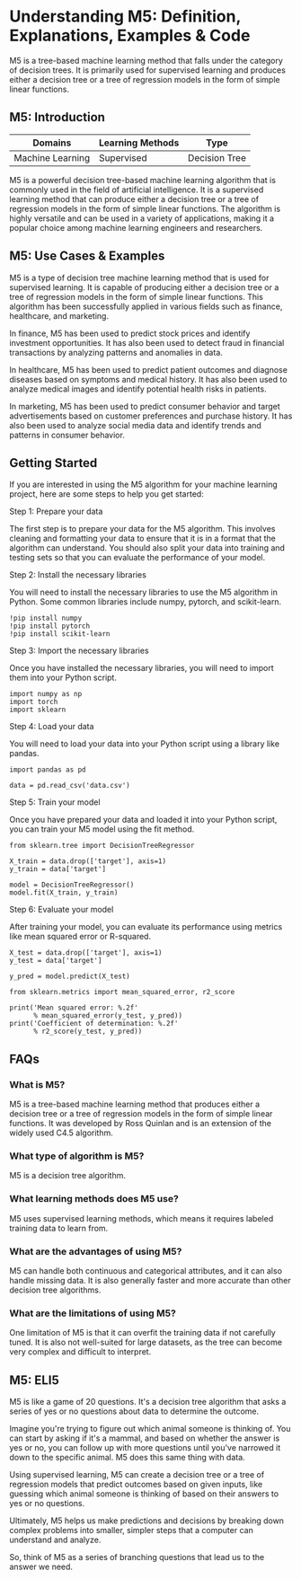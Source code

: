 # Understanding M5: Definition, Explanations, Examples & Code

M5 is a tree-based machine learning method that falls under the category of
decision trees. It is primarily used for supervised learning and produces
either a decision tree or a tree of regression models in the form of simple
linear functions.

## M5: Introduction

Domains | Learning Methods | Type  
---|---|---  
Machine Learning | Supervised | Decision Tree  
  
M5 is a powerful decision tree-based machine learning algorithm that is
commonly used in the field of artificial intelligence. It is a supervised
learning method that can produce either a decision tree or a tree of
regression models in the form of simple linear functions. The algorithm is
highly versatile and can be used in a variety of applications, making it a
popular choice among machine learning engineers and researchers.

## M5: Use Cases & Examples

M5 is a type of decision tree machine learning method that is used for
supervised learning. It is capable of producing either a decision tree or a
tree of regression models in the form of simple linear functions. This
algorithm has been successfully applied in various fields such as finance,
healthcare, and marketing.

In finance, M5 has been used to predict stock prices and identify investment
opportunities. It has also been used to detect fraud in financial transactions
by analyzing patterns and anomalies in data.

In healthcare, M5 has been used to predict patient outcomes and diagnose
diseases based on symptoms and medical history. It has also been used to
analyze medical images and identify potential health risks in patients.

In marketing, M5 has been used to predict consumer behavior and target
advertisements based on customer preferences and purchase history. It has also
been used to analyze social media data and identify trends and patterns in
consumer behavior.

## Getting Started

If you are interested in using the M5 algorithm for your machine learning
project, here are some steps to help you get started:

Step 1: Prepare your data

The first step is to prepare your data for the M5 algorithm. This involves
cleaning and formatting your data to ensure that it is in a format that the
algorithm can understand. You should also split your data into training and
testing sets so that you can evaluate the performance of your model.

Step 2: Install the necessary libraries

You will need to install the necessary libraries to use the M5 algorithm in
Python. Some common libraries include numpy, pytorch, and scikit-learn.

    
    
    !pip install numpy
    !pip install pytorch
    !pip install scikit-learn
    

Step 3: Import the necessary libraries

Once you have installed the necessary libraries, you will need to import them
into your Python script.

    
    
    import numpy as np
    import torch
    import sklearn
    

Step 4: Load your data

You will need to load your data into your Python script using a library like
pandas.

    
    
    import pandas as pd
    
    data = pd.read_csv('data.csv')
    

Step 5: Train your model

Once you have prepared your data and loaded it into your Python script, you
can train your M5 model using the fit method.

    
    
    from sklearn.tree import DecisionTreeRegressor
    
    X_train = data.drop(['target'], axis=1)
    y_train = data['target']
    
    model = DecisionTreeRegressor()
    model.fit(X_train, y_train)
    

Step 6: Evaluate your model

After training your model, you can evaluate its performance using metrics like
mean squared error or R-squared.

    
    
    X_test = data.drop(['target'], axis=1)
    y_test = data['target']
    
    y_pred = model.predict(X_test)
    
    from sklearn.metrics import mean_squared_error, r2_score
    
    print('Mean squared error: %.2f'
          % mean_squared_error(y_test, y_pred))
    print('Coefficient of determination: %.2f'
          % r2_score(y_test, y_pred))
    

## FAQs

### What is M5?

M5 is a tree-based machine learning method that produces either a decision
tree or a tree of regression models in the form of simple linear functions. It
was developed by Ross Quinlan and is an extension of the widely used C4.5
algorithm.

### What type of algorithm is M5?

M5 is a decision tree algorithm.

### What learning methods does M5 use?

M5 uses supervised learning methods, which means it requires labeled training
data to learn from.

### What are the advantages of using M5?

M5 can handle both continuous and categorical attributes, and it can also
handle missing data. It is also generally faster and more accurate than other
decision tree algorithms.

### What are the limitations of using M5?

One limitation of M5 is that it can overfit the training data if not carefully
tuned. It is also not well-suited for large datasets, as the tree can become
very complex and difficult to interpret.

## M5: ELI5

M5 is like a game of 20 questions. It's a decision tree algorithm that asks a
series of yes or no questions about data to determine the outcome.

Imagine you're trying to figure out which animal someone is thinking of. You
can start by asking if it's a mammal, and based on whether the answer is yes
or no, you can follow up with more questions until you've narrowed it down to
the specific animal. M5 does this same thing with data.

Using supervised learning, M5 can create a decision tree or a tree of
regression models that predict outcomes based on given inputs, like guessing
which animal someone is thinking of based on their answers to yes or no
questions.

Ultimately, M5 helps us make predictions and decisions by breaking down
complex problems into smaller, simpler steps that a computer can understand
and analyze.

So, think of M5 as a series of branching questions that lead us to the answer
we need.